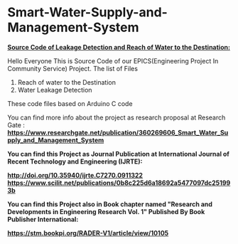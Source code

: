# Smart-Water-Supply-and-Management-System
<u><b>Source Code of Leakage Detection and Reach of Water to the Destination:</b></u>

Hello Everyone This is Source Code of our EPICS(Engineering Project In Community Service) Project.
The list of Files
1. Reach of water to the Destination
2. Water Leakage Detection

These code files based on Arduino C code

You can find more info about the project as research proposal at Research Gate :
<b>
https://www.researchgate.net/publication/360269606_Smart_Water_Supply_and_Management_System

You can find this Project as Journal Publication at International Journal of Recent Technology and Engineering (IJRTE):

http://doi.org/10.35940/ijrte.C7270.0911322
https://www.scilit.net/publications/0b8c225d6a18692a5477097dc251993b

You can find this Project also in Book chapter named "Research and Developments in Engineering Research Vol. 1" Published By Book Publisher International:

https://stm.bookpi.org/RADER-V1/article/view/10105
